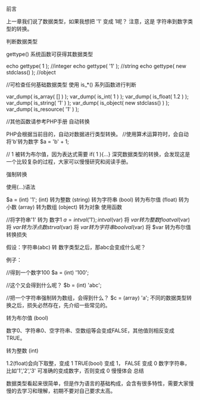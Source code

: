 前言

上一章我们说了数据类型，如果我想把 '1' 变成 1呢？ 注意，这是 字符串到数字类型的转换。

判断数据类型

gettype() 系统函数可获得其数据类型

echo gettype( 1 );  //integer
echo gettype( '1' );    //string
echo gettype( new stdclass() ); //object

//可检查任何基础数据类型
使用 is_*() 系列函数进行判断

var_dump( is_array( [] ) );
var_dump( is_int( 1 ) );
var_dump( is_float( 1.2 ) );
var_dump( is_string( '1' ) );
var_dump( is_object( new stdclass() ) );
var_dump( is_resource( '1' ) );

//其他函数请参考PHP手册
自动转换

PHP会根据当前目的，自动对数据进行类型转换。
//使用算术运算符时，会自动将'b'转为数字
$a = 'b' + 1;

// 1 被转为布尔值，因为表达式需要
if( 1 ){...}
深究数据类型的转换，会发现这是一个比较复杂的过程，大家可以慢慢研究和阅读手册。

强制转换

使用(...)语法

$a = (int) '1';
(int) 转为整数
(string) 转为字符串
(bool) 转为布尔值
(float) 转为小数
(array) 转为数组
(object) 转为对象
使用函数

//将字符串'1' 转为 数字1
$a = intval('1');
intval($var) 将 $var 转为整数
floatval($var) 将 $var 转为浮点数
strval($var) 将 $var 转为字符串
boolval($var) 将 $var 转为布尔值
转换损失

假设：字符串(abc) 转 数字类型之后，那abc会变成什么呢？

例子：

//得到一个数字100
$a = (int) '100';

//这个又会得到什么呢？
$b = (int) 'abc';

//把一个字符串强制转为数组，会得到什么？
$c = (array) 'a';
不同的数据类型转换之后，损失必然存在，先介绍一些常见的。

转为布尔值 (bool)

数字0、字符串0、空字符串、空数组等会变成FALSE，其他值则相反变成 TRUE。

转为整数 (int)

1.2(float)会向下取整，变成 1
TRUE(bool) 变成 1， FALSE 变成 0
数字字符串，比如'1','2','3' 可准确的变成数字，否则变成 0
慢慢体会
总结

数据类型看起来很简单，但是作为语言的基础构成，会含有很多特性，需要大家慢慢的去学习和理解，初期不要对自己要求太高。
